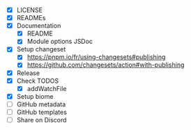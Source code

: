- [x] LICENSE
- [x] READMEs
- [x] Documentation
  - [x] README
  - [x] Module options JSDoc
- [x] Setup changeset
  - [x] https://pnpm.io/fr/using-changesets#publishing
  - [x] https://github.com/changesets/action#with-publishing
- [x] Release
- [x] Check TODOS
  - [x] addWatchFile
- [x] Setup biome
- [ ] GitHub metadata
- [ ] GitHub templates
- [ ] Share on Discord